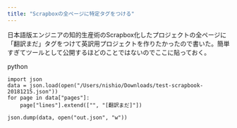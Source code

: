 ```yaml
---
title: "Scrapboxの全ページに特定タグをつける"
---
```


日本語版エンジニアの知的生産術のScrapbox化したプロジェクトの全ページに「翻訳まだ」タグをつけて英訳用プロジェクトを作りたかったので書いた。簡単すぎてツールとして公開するほどのことではないのでここに貼っておく。

python

```
import json
data = json.load(open("/Users/nishio/Downloads/test-scrapbook-20181215.json"))
for page in data["pages"]:
    page["lines"].extend(["", "[翻訳まだ]"])

json.dump(data, open("out.json", "w"))
```

